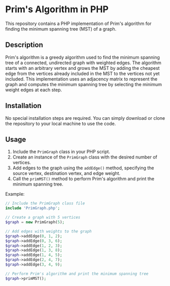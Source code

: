 # Prim's Algorithm in PHP

This repository contains a PHP implementation of Prim's algorithm for finding the minimum spanning tree (MST) of a graph.

## Description

Prim's algorithm is a greedy algorithm used to find the minimum spanning tree of a connected, undirected graph with weighted edges. The algorithm starts with an arbitrary vertex and grows the MST by adding the cheapest edge from the vertices already included in the MST to the vertices not yet included. This implementation uses an adjacency matrix to represent the graph and computes the minimum spanning tree by selecting the minimum weight edges at each step.

## Installation

No special installation steps are required. You can simply download or clone the repository to your local machine to use the code.

## Usage

1. Include the `PrimGraph` class in your PHP script.
2. Create an instance of the `PrimGraph` class with the desired number of vertices.
3. Add edges to the graph using the `addEdge()` method, specifying the source vertex, destination vertex, and edge weight.
4. Call the `primMST()` method to perform Prim's algorithm and print the minimum spanning tree.

Example:

```php
// Include the PrimGraph class file
include 'PrimGraph.php';

// Create a graph with 5 vertices
$graph = new PrimGraph(5);

// Add edges with weights to the graph
$graph->addEdge(0, 1, 2);
$graph->addEdge(0, 3, 6);
$graph->addEdge(1, 2, 3);
$graph->addEdge(1, 3, 8);
$graph->addEdge(1, 4, 5);
$graph->addEdge(2, 4, 7);
$graph->addEdge(3, 4, 9);

// Perform Prim's algorithm and print the minimum spanning tree
$graph->primMST();
